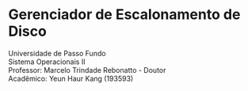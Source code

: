 # Gerenciador de Escalonamento de Disco
Universidade de Passo Fundo  
Sistema Operacionais II  
Professor: Marcelo Trindade Rebonatto - Doutor  
Acadêmico: Yeun Haur Kang (193593)